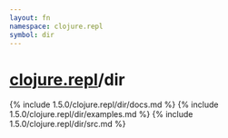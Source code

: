 ```yaml
---
layout: fn
namespace: clojure.repl
symbol: dir
---
```


# [clojure.repl](../)/dir

{% include 1.5.0/clojure.repl/dir/docs.md %}
{% include 1.5.0/clojure.repl/dir/examples.md %}
{% include 1.5.0/clojure.repl/dir/src.md %}

